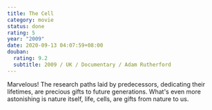 ```yaml
---
title: The Cell
category: movie
status: done
rating: 5
year: "2009"
date: 2020-09-13 04:07:59+08:00
douban:
  rating: 9.2
  subtitle: 2009 / UK / Documentary / Adam Rutherford
---
```


Marvelous! The research paths laid by predecessors, dedicating their lifetimes, are precious gifts to future generations. What's even more astonishing is nature itself, life, cells, are gifts from nature to us.
